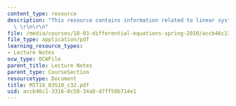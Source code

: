 ```yaml
---
content_type: resource
description: "This resource contains information related to linear systems and matrices.\
  \ \r\n\r\n"
file: /media/courses/18-03-differential-equations-spring-2010/accb46c133168c5034a8d7ff50b714e1_MIT18_03S10_c32.pdf
file_type: application/pdf
learning_resource_types:
- Lecture Notes
ocw_type: OCWFile
parent_title: Lecture Notes
parent_type: CourseSection
resourcetype: Document
title: MIT18_03S10_c32.pdf
uid: accb46c1-3316-8c50-34a8-d7ff50b714e1
---
```


